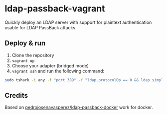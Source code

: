 # ldap-passback-vagrant

Quickly deploy an LDAP server with support for plaintext authentication usable for LDAP PassBack attacks.

## Deploy & run

1. Clone the repository
2. `vagrant up`
3. Choose your adapter (bridged mode)
4. `vagrant ssh` and run the following command:

```bash
sudo tshark -i any -f "port 389" -Y "ldap.protocolOp == 0 && ldap.simple" -e ldap.name -e ldap.simple -Tjson 2> /dev/null
```

## Credits

Based on [pedrojosenavasperez/ldap-passback-docker](https://github.com/pedrojosenavasperez/ldap-passback-docker) work for docker.